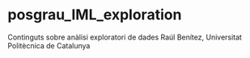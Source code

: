 # posgrau_IML_exploration
Continguts sobre anàlisi exploratori de dades
Raúl Benítez, Universitat Politècnica de Catalunya
